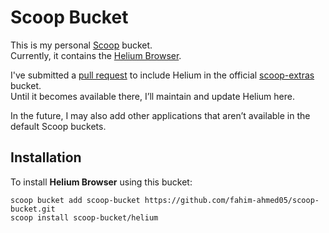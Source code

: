 # Scoop Bucket

This is my personal [Scoop](https://scoop.sh/) bucket.  
Currently, it contains the [Helium Browser](https://helium.computer/).  

I've submitted a [pull request](https://github.com/ScoopInstaller/Extras/pull/16177) to include Helium in the official [scoop-extras](https://github.com/ScoopInstaller/Extras) bucket.  
Until it becomes available there, I’ll maintain and update Helium here.  

In the future, I may also add other applications that aren’t available in the default Scoop buckets.  

## Installation

To install **Helium Browser** using this bucket:

```pwsh
scoop bucket add scoop-bucket https://github.com/fahim-ahmed05/scoop-bucket.git
scoop install scoop-bucket/helium
